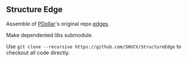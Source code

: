 ## Structure Edge

Assemble of [PDollar](https://github.com/pdollar)'s original repo [edges](https://github.com/pdollar/edges).

Make dependented libs submodule.

Use `git clone --recursive https://github.com/SHUCV/StructureEdge` to checkout all code directly.